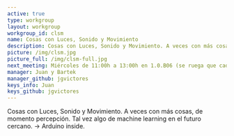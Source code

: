 ```yaml
---
active: true
type: workgroup
layout: workgroup
workgroup_id: clsm
name: Cosas con Luces, Sonido y Movimiento
description: Cosas con Luces, Sonido y Movimiento. A veces con más cosas, de momento percepción. Tal vez algo de machine learning en el futuro cercano. -> Arduino inside.
picture: /img/clsm.jpg
picture_full: /img/clsm-full.jpg
next_meeting: Miércoles de 11:00h a 13:00h en 1.0.B06 (se ruega que cada participante traiga su portátil y/o equipo!)
manager: Juan y Bartek
manager_github: jgvictores
keys_info: Juan
keys_github: jgvictores
---
```


Cosas con Luces, Sonido y Movimiento. A veces con más cosas, de momento percepción. Tal vez algo de machine learning en el futuro cercano. -> Arduino inside.
